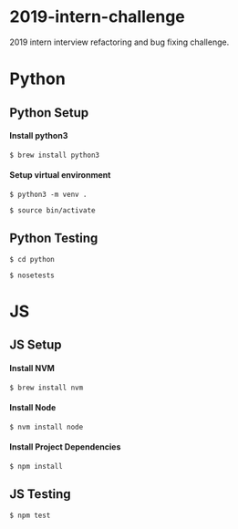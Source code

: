 # 2019-intern-challenge
2019 intern interview refactoring and bug fixing challenge.

# Python

## Python Setup


#### Install python3

`$ brew install python3`


#### Setup virtual environment
`$ python3 -m venv .`

`$ source bin/activate`

## Python Testing 

`$ cd python`

`$ nosetests`

# JS

## JS Setup

#### Install NVM
`$ brew install nvm`

#### Install Node
`$ nvm install node`

#### Install Project Dependencies
`$ npm install`

## JS Testing
`$ npm test`